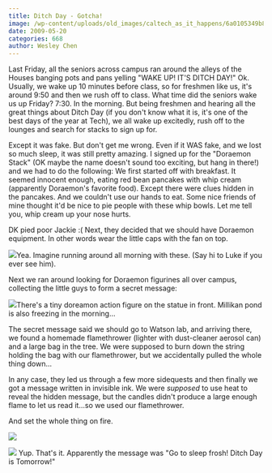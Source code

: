 ```yaml
---
title: Ditch Day - Gotcha!
image: /wp-content/uploads/old_images/caltech_as_it_happens/6a0105349b8251970b011570913c96970b.jpg
date: 2009-05-20
categories: 668
author: Wesley Chen
---
```



Last Friday, all the seniors across campus ran around the alleys of the Houses banging pots and pans yelling "WAKE UP! IT'S DITCH DAY!" 
Ok. Usually, we wake up 10 minutes before class, so for freshmen like us, it's around 9:50 and then we rush off to class. What time did the seniors wake us up Friday? 7:30. In the morning. 
But being freshmen and hearing all the great things about Ditch Day (if you don't know what it is, it's one of the best days of the year at Tech), we all wake up excitedly, rush off to the lounges and search for stacks to sign up for.

Except it was fake. 
But don't get me wrong. Even if it WAS fake, and we lost so much sleep, it was still pretty amazing. I signed up for the "Doraemon Stack" (OK maybe the name doesn't sound too exciting, but hang in there!) and we had to do the following:
We first started off with breakfast. It seemed innocent enough, eating red bean pancakes with whip cream (apparently Doraemon's favorite food). Except there were clues hidden in the pancakes. And we couldn't use our hands to eat. Some nice friends of mine thought it'd be nice to pie people with these whip bowls. Let me tell you, whip cream up your nose hurts.

DK pied poor Jackie :( 
Next, they decided that we should have Doraemon equipment. In other words wear the little caps with the fan on top. 


![](/old_images/caltech_as_it_happens/6a0105349b8251970b011570913d70970b.jpg)Yea. Imagine running around all morning with these. (Say hi to Luke if you ever see him).

Next we ran around looking for Doraemon figurines all over campus, collecting the little guys to form a secret message:


![](/old_images/caltech_as_it_happens/6a0105349b8251970b01156fa2675e970c.jpg)There's a tiny doreamon action figure on the statue in front. Millikan pond is also freezing in the morning...

The secret message said we should go to Watson lab, and arriving there, we found a homemade flamethrower (lighter with dust-cleaner aerosol can) and a large bag in the tree. We were supposed to burn down the string holding the bag with our flamethrower, but we accidentally pulled the whole thing down...

In any case, they led us through a few more sidequests and then finally we got a message written in invisible ink. We were *supposed* to use heat to reveal the hidden message, but the candles didn't produce a large enough flame to let us read it...so we used our flamethrower.

And set the whole thing on fire.


![](/old_images/caltech_as_it_happens/6a0105349b8251970b01157097b21e970b.jpg)

![](/old_images/caltech_as_it_happens/6a0105349b8251970b01157097b2cd970b.jpg)
Yup. That's it. Apparently the message was "Go to sleep frosh! Ditch Day is Tomorrow!"

